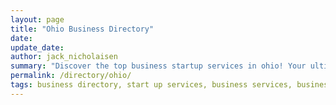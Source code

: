 ```yaml
---
layout: page
title: "Ohio Business Directory"
date: 
update_date: 
author: jack_nicholaisen
summary: "Discover the top business startup services in ohio! Your ultimate guide to launching a successful venture."  
permalink: /directory/ohio/
tags: business directory, start up services, business services, business lawyers, registered agents,
---
```


